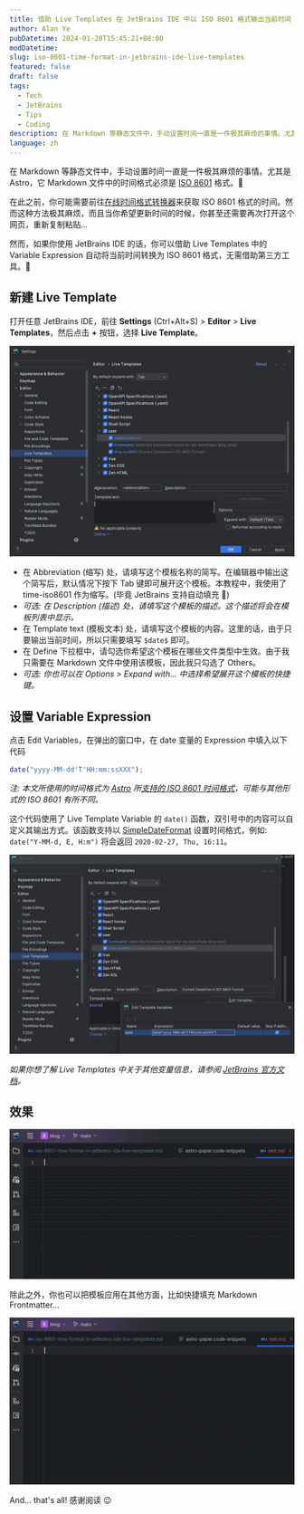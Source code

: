 ```yaml
---
title: 借助 Live Templates 在 JetBrains IDE 中以 ISO 8601 格式输出当前时间
author: Alan Ye
pubDatetime: 2024-01-20T15:45:21+08:00
modDatetime:
slug: iso-8601-time-format-in-jetbrains-ide-live-templates
featured: false
draft: false
tags:
  - Tech
  - JetBrains
  - Tips
  - Coding
description: 在 Markdown 等静态文件中，手动设置时间一直是一件极其麻烦的事情。尤其是 Astro，它 Markdown 文件中的时间格式必须是 ISO 8601 格式。在此之前，你可能需要前往在线时间格式转换器来获取 ISO 8601 格式的时间。然而这种方法极其麻烦，而且当你希望更新时间的时候，你甚至还需要再次打开这个网页，重新复制粘贴…
language: zh
---
```


在 Markdown 等静态文件中，手动设置时间一直是一件极其麻烦的事情。尤其是 Astro，它 Markdown 文件中的时间格式必须是 [ISO 8601](https://zh.wikipedia.org/wiki/ISO_8601) 格式。🫠

在此之前，你可能需要前往[在线时间格式转换器](https://streamlet.org/tool/timeformat/)来获取 ISO 8601 格式的时间。然而这种方法极其麻烦，而且当你希望更新时间的时候，你甚至还需要再次打开这个网页，重新复制粘贴...

然而，如果你使用 JetBrains IDE 的话，你可以借助 Live Templates 中的 Variable Expression 自动将当前时间转换为 ISO 8601 格式，无需借助第三方工具。🤔

## 新建 Live Template

打开任意 JetBrains IDE，前往 **Settings** (Ctrl+Alt+S) > **Editor** > **Live Templates**，然后点击 **+** 按钮，选择 **Live Template**。

![新建 Live Template 界面](../../assets/images/iso-8601-time-format-in-jetbrains-ide-live-templates/live-template.png)

- 在 Abbreviation (缩写) 处，请填写这个模板名称的简写。在编辑器中输出这个简写后，默认情况下按下 Tab 键即可展开这个模板。本教程中，我使用了 time-iso8601 作为缩写。(毕竟 JetBrains 支持自动填充 🤨)
- _可选: 在 Description (描述) 处，请填写这个模板的描述。这个描述将会在模板列表中显示。_
- 在 Template text (模板文本) 处，请填写这个模板的内容。这里的话，由于只要输出当前时间，所以只需要填写 `$date$` 即可。
- 在 Define 下拉框中，请勾选你希望这个模板在哪些文件类型中生效。由于我只需要在 Markdown 文件中使用该模板，因此我只勾选了 Others。
- _可选: 你也可以在 Options > Expand with... 中选择希望展开这个模板的快捷键。_

## 设置 Variable Expression

点击 Edit Variables，在弹出的窗口中，在 date 变量的 Expression 中填入以下代码

```javascript
date("yyyy-MM-dd'T'HH:mm:ssXXX");
```

_注: 本文所使用的时间格式为 [Astro](https://astro.build/) 所[支持的 ISO 8601 时间格式](https://docs.astro.build/en/guides/content-collections/#working-with-dates-in-the-frontmatter)，可能与其他形式的 ISO 8601 有所不同。_

这个代码使用了 Live Template Variable 的 `date()` 函数，双引号中的内容可以自定义其输出方式。该函数支持以 [SimpleDateFormat](https://docs.oracle.com/javase/7/docs/api/java/text/SimpleDateFormat.html) 设置时间格式，例如: `date("Y-MM-d, E, H:m")` 将会返回 `2020-02-27, Thu, 16:11`。

![变量设置](../../assets/images/iso-8601-time-format-in-jetbrains-ide-live-templates/variable-settings.png)

_如果你想了解 Live Templates 中关于其他变量信息，请参阅 [JetBrains 官方文档](https://www.jetbrains.com/help/idea/template-variables.html)。_

## 效果

![ISO 8601 模板效果](../../assets/images/iso-8601-time-format-in-jetbrains-ide-live-templates/template-example1.gif)

除此之外，你也可以把模板应用在其他方面，比如快捷填充 Markdown Frontmatter...

![Frontmatter 模板效果](../../assets/images/iso-8601-time-format-in-jetbrains-ide-live-templates/template-example2.gif)

And... that's all! 感谢阅读 😉
